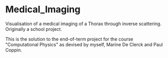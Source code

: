 # Medical_Imaging
Visualisation of a medical imaging of a Thorax through inverse scattering. Originally a school project.

This is the solution to the end-of-term project for the course "Computational Physics" as devised by myself, Marine De Clerck and Paul Coppin.
